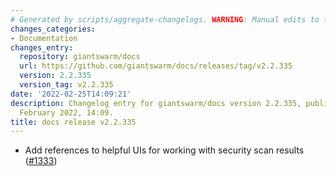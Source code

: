 ```yaml
---
# Generated by scripts/aggregate-changelogs. WARNING: Manual edits to this files will be overwritten.
changes_categories:
- Documentation
changes_entry:
  repository: giantswarm/docs
  url: https://github.com/giantswarm/docs/releases/tag/v2.2.335
  version: 2.2.335
  version_tag: v2.2.335
date: '2022-02-25T14:09:21'
description: Changelog entry for giantswarm/docs version 2.2.335, published on 25
  February 2022, 14:09.
title: docs release v2.2.335
---
```


- Add references to helpful UIs for working with security scan results ([#1333](https://github.com/giantswarm/docs/pull/1333))
